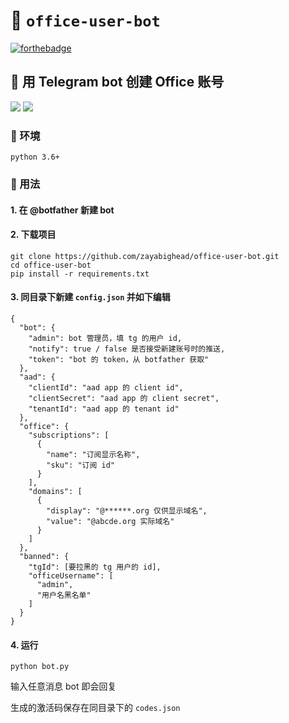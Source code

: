 # 🍼 `office-user-bot`

[![forthebadge](https://forthebadge.com/images/badges/made-with-python.svg)](https://forthebadge.com)

## 🐙 用 Telegram bot 创建 Office 账号

![](readme/ea7870bb.png)
![](readme/adeff432.png)

### 🥼 环境

```
python 3.6+
```

### 💢 用法

#### 1. 在 @botfather 新建 bot

#### 2. 下载项目

```
git clone https://github.com/zayabighead/office-user-bot.git
cd office-user-bot
pip install -r requirements.txt
```

#### 3. 同目录下新建 `config.json` 并如下编辑

```
{
  "bot": {
    "admin": bot 管理员，填 tg 的用户 id,
    "notify": true / false 是否接受新建账号时的推送,
    "token": "bot 的 token，从 botfather 获取"
  },
  "aad": {
    "clientId": "aad app 的 client id",
    "clientSecret": "aad app 的 client secret",
    "tenantId": "aad app 的 tenant id"
  },
  "office": {
    "subscriptions": [
      {
        "name": "订阅显示名称",
        "sku": "订阅 id"
      }
    ],
    "domains": [
      {
        "display": "@******.org 仅供显示域名",
        "value": "@abcde.org 实际域名"
      }
    ]
  },
  "banned": {
    "tgId": [要拉黑的 tg 用户的 id],
    "officeUsername": [
      "admin",
      "用户名黑名单"
    ]
  }
}
```

#### 4. 运行

```
python bot.py
```

输入任意消息 bot 即会回复

生成的激活码保存在同目录下的 `codes.json`